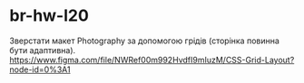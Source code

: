 # br-hw-l20
Зверстати макет Photography за допомогою грідів (сторінка повинна бути адаптивна).
https://www.figma.com/file/NWRef00m992HvdfI9mIuzM/CSS-Grid-Layout?node-id=0%3A1
